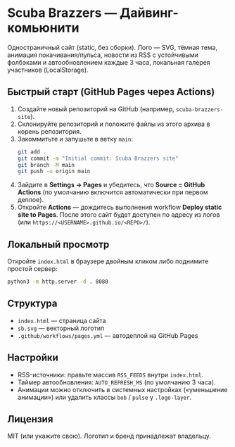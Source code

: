 # Scuba Brazzers — Дайвинг-комьюнити

Одностраничный сайт (static, без сборки). Лого — SVG, тёмная тема, анимация покачивания/пульса, новости из RSS с устойчивыми фолбэками и автообновлением каждые 3 часа, локальная галерея участников (LocalStorage).

## Быстрый старт (GitHub Pages через Actions)

1. Создайте новый репозиторий на GitHub (например, `scuba-brazzers-site`).
2. Склонируйте репозиторий и положите файлы из этого архива в корень репозитория.
3. Закоммитьте и запушьте в ветку `main`:
   ```bash
   git add .
   git commit -m "Initial commit: Scuba Brazzers site"
   git branch -M main
   git push -u origin main
   ```
4. Зайдите в **Settings → Pages** и убедитесь, что **Source = GitHub Actions** (по умолчанию включится автоматически при первом деплое).
5. Откройте **Actions** — дождитесь выполнения workflow **Deploy static site to Pages**. После этого сайт будет доступен по адресу из логов (или `https://<USERNAME>.github.io/<REPO>/`).

## Локальный просмотр

Откройте `index.html` в браузере двойным кликом либо поднимите простой сервер:
```bash
python3 -m http.server -d . 8080
```

## Структура
- `index.html` — страница сайта
- `sb.svg` — векторный логотип
- `.github/workflows/pages.yml` — автодеплой на GitHub Pages

## Настройки
- RSS-источники: правьте массив `RSS_FEEDS` внутри `index.html`.
- Таймер автообновления: `AUTO_REFRESH_MS` (по умолчанию 3 часа).
- Анимации можно отключить в системных настройках («уменьшение анимации») или удалить классы `bob` / `pulse` у `.logo-layer`.

## Лицензия
MIT (или укажите свою). Логотип и бренд принадлежат владельцу.
